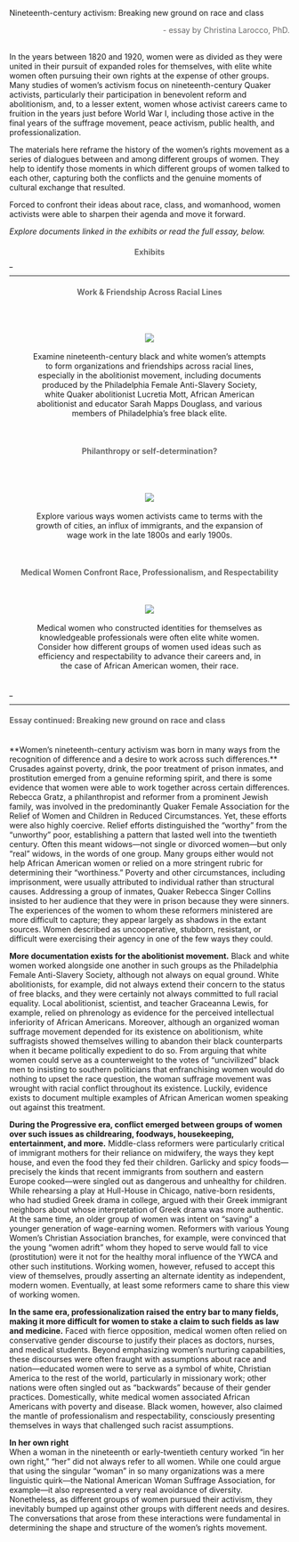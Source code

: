 <p class="lead">Nineteenth-century activism: Breaking new ground on race and class</p>
<p style="text-align:right; color:#696969">- essay by Christina Larocco, PhD.</p>
<br/>
In the years between 1820 and 1920, women were as divided as they were united in their pursuit of expanded roles for themselves, with elite white women often pursuing their own rights at the expense of other groups. Many studies of women’s activism focus on nineteenth-century Quaker activists, particularly their participation in benevolent reform and abolitionism, and, to a lesser extent, women whose activist careers came to fruition in the years just before World War I, including those active in the final years of the suffrage movement, peace activism, public health, and professionalization.

The materials here reframe the history of the women’s rights movement as a series of dialogues between and among different groups of women. They help to identify those moments in which different groups of women talked to each other, capturing both the conflicts and the genuine moments of cultural exchange that resulted.

Forced to confront their ideas about race, class, and womanhood, women activists were able to sharpen their agenda and move it forward.

<i>Explore documents linked in the exhibits or read the full essay, below.</i>

<div style="text-align:center; color:#696969"><h4>Exhibits</h4></div>
<hr style="border-top: 1px solid #CCCCCC; width: 6.0"><hr />
<div class="row">
  <div class="col-md-4">
      <h4 style="text-align:center; color:#696969">Work &amp; Friendship Across Racial Lines</h4>
   <br/><br/>
    <figure class="figure" style="text-align:center">
    <a href="/exhibit01.md"><img src="/static_images/mott_swarthmore_crop.jpg"></a>
    <br/><br/>
    <figcaption class="figure-caption text-left">
      Examine nineteenth-century black and white women’s attempts to form organizations and friendships across racial lines, especially in the abolitionist movement, including documents produced by the Philadelphia Female Anti-Slavery Society, white Quaker abolitionist Lucretia Mott, African American abolitionist and educator Sarah Mapps Douglass, and various members of Philadelphia’s free black elite.</figcaption>
      </figure>
      <br/>
  </div>
  <div class="col-md-4">
    <h4 style="text-align:center; color:#696969">Philanthropy or self-determination?</h4>
    <br/><br/>
    <figure class="figure" style="text-align:center">
    <a href="/exhibit02.md"><img src="/static_images/AMANUZ201504000145Y1017_17_crop.jpg"></a>
    <br/><br/>
    <figcaption class="figure-caption text-left">
      Explore various ways women activists came to terms with the growth of cities, an influx of immigrants, and the expansion of wage work in the late 1800s and early 1900s. </figcaption>
      </figure>
      <br/>
  </div>
  <div class="col-md-4">
    <h4 style="text-align:center; color:#696969">
     Medical Women Confront Race, Professionalism, and Respectability
    </h4>
    <br/>
    <figure class="figure" style="text-align:center">
    <a href="/exhibit03.md"><img src="/static_images/drexel_longshore_crop.jpg"></a>
    <br/><br/>
    <figcaption class="figure-caption text-left">
      Medical women who constructed identities for themselves as knowledgeable professionals were often elite white women. Consider how different groups of women used ideas such as efficiency and respectability to advance their careers and, in the case of African American women, their race. </figcaption>
      </figure>
      <br/>
  </div>
</div>
<hr style="border-top: 1px solid #CCCCCC; width: 6.0"><hr />
<h4 style="color:#696969">Essay continued: Breaking new ground on race and class</h4><br/>
**Women’s nineteenth-century activism was born in many ways from the recognition of difference and a desire to work across such differences.** Crusades against poverty, drink, the poor treatment of prison inmates, and prostitution emerged from a genuine reforming spirit, and there is some evidence that women were able to work together across certain differences. Rebecca Gratz, a philanthropist and reformer from a prominent Jewish family, was involved in the predominantly Quaker Female Association for the Relief of Women and Children in Reduced Circumstances. Yet, these efforts were also highly coercive. Relief efforts distinguished the “worthy” from the “unworthy” poor, establishing a pattern that lasted well into the twentieth century. Often this meant widows—not single or divorced women—but only “real” widows, in the words of one group. Many groups either would not help African American women or relied on a more stringent rubric for determining their “worthiness.” Poverty and other circumstances, including imprisonment, were usually attributed to individual rather than structural causes. Addressing a group of inmates, Quaker Rebecca Singer Collins insisted to her audience that they were in prison because they were sinners. The experiences of the women to whom these reformers ministered are more difficult to capture; they appear largely as shadows in the extant sources. Women described as uncooperative, stubborn, resistant, or difficult were exercising their agency in one of the few ways they could.


**More documentation exists for the abolitionist movement.** Black and white women worked alongside one another in such groups as the Philadelphia Female Anti-Slavery Society, although not always on equal ground. White abolitionists, for example, did not always extend their concern to the status of free blacks, and they were certainly not always committed to full racial equality. Local abolitionist, scientist, and teacher Graceanna Lewis, for example, relied on phrenology as evidence for the perceived intellectual inferiority of African Americans. Moreover, although an organized woman suffrage movement depended for its existence on abolitionism, white suffragists showed themselves willing to abandon their black counterparts when it became politically expedient to do so. From arguing that white women could serve as a counterweight  to the votes of “uncivilized” black men to insisting to southern politicians that enfranchising women would do nothing to upset the race question, the woman suffrage movement was wrought with racial conflict throughout its existence. Luckily, evidence exists to document multiple examples of African American women speaking out against this treatment.

**During the Progressive era, conflict emerged between groups of women over such issues as childrearing, foodways, housekeeping, entertainment, and more.** Middle-class reformers were particularly critical of immigrant mothers for their reliance on midwifery, the ways they kept house, and even the food they fed their children. Garlicky and spicy foods—precisely the kinds that recent immigrants from southern and eastern Europe cooked—were singled out as dangerous and unhealthy for children. While rehearsing a play at Hull-House in Chicago, native-born residents, who had studied Greek drama in college, argued with their Greek immigrant neighbors about whose interpretation of Greek drama was more authentic. At the same time, an older group of women was intent on “saving” a younger generation of wage-earning women. Reformers with various Young Women’s Christian Association branches, for example, were convinced that the young “women adrift” whom they hoped to serve would fall to vice (prostitution) were it not for the healthy moral influence of the YWCA and other such institutions. Working women, however, refused to accept this view of themselves, proudly asserting an alternate identity as independent, modern women. Eventually, at least some reformers came to share this view of working women.

**In the same era, professionalization raised the entry bar to many fields, making it more difficult for women to stake a claim to such fields as law and medicine.** Faced with fierce opposition, medical women often relied on conservative gender discourse to justify their places as doctors, nurses, and medical students. Beyond emphasizing women’s nurturing capabilities, these discourses were often fraught with assumptions about race and nation—educated women were to serve as a symbol of white, Christian America to the rest of the world, particularly in missionary work; other nations were often singled out as “backwards” because of their gender practices. Domestically, white medical women associated African Americans with poverty and disease. Black women, however, also claimed the mantle of professionalism and respectability, consciously presenting themselves in ways that challenged such racist assumptions.

**In her own right**<br/>
When a woman in the nineteenth or early-twentieth century worked “in her own right,” “her” did not always refer to all women. While one could argue that using the singular “woman” in so many organizations was a mere linguistic quirk—the National American Woman Suffrage Association, for example—it also represented a very real avoidance of diversity. Nonetheless, as different groups of women pursued their activism, they inevitably bumped up against other groups with different needs and desires. The conversations that arose from these interactions were fundamental in determining the shape and structure of the women’s rights movement.
